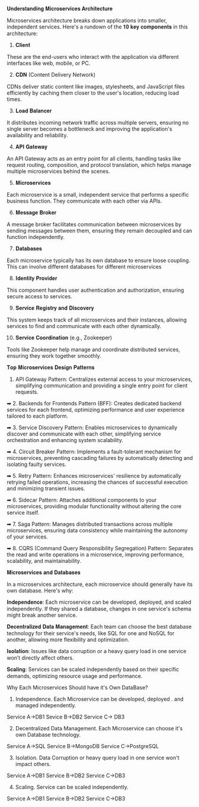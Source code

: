 𝐔𝐧𝐝𝐞𝐫𝐬𝐭𝐚𝐧𝐝𝐢𝐧𝐠 𝐌𝐢𝐜𝐫𝐨𝐬𝐞𝐫𝐯𝐢𝐜𝐞𝐬 𝐀𝐫𝐜𝐡𝐢𝐭𝐞𝐜𝐭𝐮𝐫𝐞

Microservices architecture breaks down applications into smaller, independent services. Here's a rundown of the 𝟏𝟎 𝐤𝐞𝐲 𝐜𝐨𝐦𝐩𝐨𝐧𝐞𝐧𝐭𝐬 in this architecture:

1. 𝐂𝐥𝐢𝐞𝐧𝐭

These are the end-users who interact with the application via different interfaces like web, mobile, or PC.

2. 𝐂𝐃𝐍 (Content Delivery Network)

CDNs deliver static content like images, stylesheets, and JavaScript files efficiently by caching them closer to the user's location, reducing load times.

3. 𝐋𝐨𝐚𝐝 𝐁𝐚𝐥𝐚𝐧𝐜𝐞𝐫

It distributes incoming network traffic across multiple servers, ensuring no single server becomes a bottleneck and improving the application's availability and reliability.

4. 𝐀𝐏𝐈 𝐆𝐚𝐭𝐞𝐰𝐚𝐲

An API Gateway acts as an entry point for all clients, handling tasks like request routing, composition, and protocol translation, which helps manage multiple microservices behind the scenes.

5. 𝐌𝐢𝐜𝐫𝐨𝐬𝐞𝐫𝐯𝐢𝐜𝐞𝐬

Each microservice is a small, independent service that performs a specific business function. They communicate with each other via APIs. 

6. 𝐌𝐞𝐬𝐬𝐚𝐠𝐞 𝐁𝐫𝐨𝐤𝐞𝐫

A message broker facilitates communication between microservices by sending messages between them, ensuring they remain decoupled and can function independently.

7. 𝐃𝐚𝐭𝐚𝐛𝐚𝐬𝐞𝐬

Each microservice typically has its own database to ensure loose coupling. This can involve different databases for different microservices

8. 𝐈𝐝𝐞𝐧𝐭𝐢𝐭𝐲 𝐏𝐫𝐨𝐯𝐢𝐝𝐞𝐫

This component handles user authentication and authorization, ensuring secure access to services.

9. 𝐒𝐞𝐫𝐯𝐢𝐜𝐞 𝐑𝐞𝐠𝐢𝐬𝐭𝐫𝐲 𝐚𝐧𝐝 𝐃𝐢𝐬𝐜𝐨𝐯𝐞𝐫𝐲

This system keeps track of all microservices and their instances, allowing services to find and communicate with each other dynamically.

10. 𝐒𝐞𝐫𝐯𝐢𝐜𝐞 𝐂𝐨𝐨𝐫𝐝𝐢𝐧𝐚𝐭𝐢𝐨𝐧 (e.g., Zookeeper)

Tools like Zookeeper help manage and coordinate distributed services, ensuring they work together smoothly.



𝐓𝐨𝐩 𝐌𝐢𝐜𝐫𝐨𝐬𝐞𝐫𝐯𝐢𝐜𝐞𝐬 𝐃𝐞𝐬𝐢𝐠𝐧 𝐏𝐚𝐭𝐭𝐞𝐫𝐧𝐬

  1. API Gateway Pattern: Centralizes external access to your microservices, simplifying communication and providing a single entry point for client requests.

➡ 2. Backends for Frontends Pattern (BFF): Creates dedicated backend services for each frontend, optimizing performance and user experience tailored to each platform.

➡ 3. Service Discovery Pattern: Enables microservices to dynamically discover and communicate with each other, simplifying service orchestration and enhancing system scalability.

➡ 4. Circuit Breaker Pattern: Implements a fault-tolerant mechanism for microservices, preventing cascading failures by automatically detecting and isolating faulty services.

➡ 5. Retry Pattern: Enhances microservices' resilience by automatically retrying failed operations, increasing the chances of successful execution and minimizing transient issues.

➡ 6. Sidecar Pattern: Attaches additional components to your microservices, providing modular functionality without altering the core service itself.

➡ 7. Saga Pattern: Manages distributed transactions across multiple microservices, ensuring data consistency while maintaining the autonomy of your services.

➡ 8. CQRS (Command Query Responsibility Segregation) Pattern: Separates the read and write operations in a microservice, improving performance, scalability, and maintainability.






𝐌𝐢𝐜𝐫𝐨𝐬𝐞𝐫𝐯𝐢𝐜𝐞𝐬 𝐚𝐧𝐝 𝐃𝐚𝐭𝐚𝐛𝐚𝐬𝐞𝐬

In a microservices architecture, each microservice should generally have its own database. Here's why:

𝐈𝐧𝐝𝐞𝐩𝐞𝐧𝐝𝐞𝐧𝐜𝐞: Each microservice can be developed, deployed, and scaled independently. If they shared a database, changes in one service's schema might break another service.

𝐃𝐞𝐜𝐞𝐧𝐭𝐫𝐚𝐥𝐢𝐳𝐞𝐝 𝐃𝐚𝐭𝐚 𝐌𝐚𝐧𝐚𝐠𝐞𝐦𝐞𝐧𝐭: Each team can choose the best database technology for their service's needs, like SQL for one and NoSQL for another, allowing more flexibility and optimization.

𝐈𝐬𝐨𝐥𝐚𝐭𝐢𝐨𝐧: Issues like data corruption or a heavy query load in one service won’t directly affect others.

𝐒𝐜𝐚𝐥𝐢𝐧𝐠: Services can be scaled independently based on their specific demands, optimizing resource usage and performance.


Why Each Microservices Should have it's Own DataBase?

1. Independence.
Each Microservice can be developed, deployed . and managed independently.

Service A->DB1
Sevice B->DB2
Service C-> DB3

2. Decentralized Data Management.
Each Microservice can choose it's own Database technology.

Service A->SQL
Service B->MongoDB
Service C->PostgreSQL

3. Isolation.
Data Corruption or heavy query load in one service won't impact others.

Service A->DB1
Service B->DB2
Service C->DB3

4. Scaling.
Service can be scaled independently.

Service A->DB1
Service B->DB2
Service C->DB3
